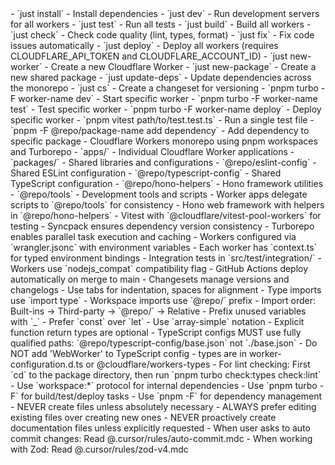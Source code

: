 <cloudflare-workers-monorepo>

<title>Cloudflare Workers Monorepo Guidelines for AmpCode</title>

<commands>
- `just install` - Install dependencies
- `just dev` - Run development servers for all workers
- `just test` - Run all tests
- `just build` - Build all workers
- `just check` - Check code quality (lint, types, format)
- `just fix` - Fix code issues automatically
- `just deploy` - Deploy all workers (requires CLOUDFLARE_API_TOKEN and CLOUDFLARE_ACCOUNT_ID)
- `just new-worker` - Create a new Cloudflare Worker
- `just new-package` - Create a new shared package
- `just update-deps` - Update dependencies across the monorepo
- `just cs` - Create a changeset for versioning
- `pnpm turbo -F worker-name dev` - Start specific worker
- `pnpm turbo -F worker-name test` - Test specific worker
- `pnpm turbo -F worker-name deploy` - Deploy specific worker
- `pnpm vitest path/to/test.test.ts` - Run a single test file
- `pnpm -F @repo/package-name add dependency` - Add dependency to specific package
</commands>

<architecture>
- Cloudflare Workers monorepo using pnpm workspaces and Turborepo
- `apps/` - Individual Cloudflare Worker applications
- `packages/` - Shared libraries and configurations
  - `@repo/eslint-config` - Shared ESLint configuration
  - `@repo/typescript-config` - Shared TypeScript configuration
  - `@repo/hono-helpers` - Hono framework utilities
  - `@repo/tools` - Development tools and scripts
- Worker apps delegate scripts to `@repo/tools` for consistency
- Hono web framework with helpers in `@repo/hono-helpers`
- Vitest with `@cloudflare/vitest-pool-workers` for testing
- Syncpack ensures dependency version consistency
- Turborepo enables parallel task execution and caching
- Workers configured via `wrangler.jsonc` with environment variables
- Each worker has `context.ts` for typed environment bindings
- Integration tests in `src/test/integration/`
- Workers use `nodejs_compat` compatibility flag
- GitHub Actions deploy automatically on merge to main
- Changesets manage versions and changelogs
</architecture>

<code-style>
- Use tabs for indentation, spaces for alignment
- Type imports use `import type`
- Workspace imports use `@repo/` prefix
- Import order: Built-ins → Third-party → `@repo/` → Relative
- Prefix unused variables with `_`
- Prefer `const` over `let`
- Use `array-simple` notation
- Explicit function return types are optional
</code-style>

<critical-notes>
- TypeScript configs MUST use fully qualified paths: `@repo/typescript-config/base.json` not `./base.json`
- Do NOT add 'WebWorker' to TypeScript config - types are in worker-configuration.d.ts or @cloudflare/workers-types
- For lint checking: First `cd` to the package directory, then run `pnpm turbo check:types check:lint`
- Use `workspace:*` protocol for internal dependencies
- Use `pnpm turbo -F` for build/test/deploy tasks
- Use `pnpm -F` for dependency management
- NEVER create files unless absolutely necessary
- ALWAYS prefer editing existing files over creating new ones
- NEVER proactively create documentation files unless explicitly requested
</critical-notes>

<context-specific-rules>
- When user asks to auto commit changes: Read @.cursor/rules/auto-commit.mdc
- When working with Zod: Read @.cursor/rules/zod-v4.mdc
</context-specific-rules>

</cloudflare-workers-monorepo>